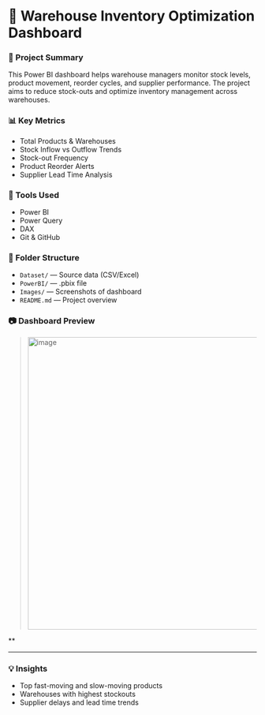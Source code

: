 # 🏬 Warehouse Inventory Optimization Dashboard

### 📌 Project Summary
This Power BI dashboard helps warehouse managers monitor stock levels, product movement, reorder cycles, and supplier performance. The project aims to reduce stock-outs and optimize inventory management across warehouses.

### 📊 Key Metrics
- Total Products & Warehouses
- Stock Inflow vs Outflow Trends
- Stock-out Frequency
- Product Reorder Alerts
- Supplier Lead Time Analysis

### 🧰 Tools Used
- Power BI
- Power Query
- DAX
- Git & GitHub

### 📁 Folder Structure
- `Dataset/` — Source data (CSV/Excel)
- `PowerBI/` — .pbix file
- `Images/` — Screenshots of dashboard
- `README.md` — Project overview

### 📷 Dashboard Preview
> <img width="593" alt="image" src="https://github.com/user-attachments/assets/be8f324c-bc02-4b1b-abe5-4b50b98f5609" />
**

---

### 💡 Insights
- Top fast-moving and slow-moving products
- Warehouses with highest stockouts
- Supplier delays and lead time trends
